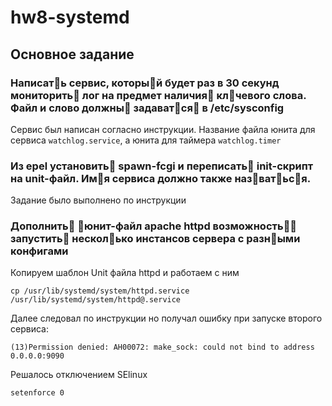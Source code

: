 # hw8-systemd

## Основное задание

### Написат􏰂ь сервис, которы􏰀й будет раз в 30 секунд мониторить􏰂 лог на предмет наличия􏰁 кл􏰃чевого слова. Файл и слово должны􏰀 задават􏰂ся􏰁 в /etc/sysconfig

Сервис был написан согласно инструкции. Название файла юнита для сервиса `watchlog.service`, а юнита для таймера `watchlog.timer`

###  Из epel установить􏰂 spawn-fcgi и переписать􏰂 init-скрипт на unit-файл. Им􏰁я сервиса должно также наз􏰀ват􏰂ьс􏰁я.

Задание было выполнено по инструкции

###  Дополнить􏰂 􏰃юнит-файл apache httpd возможность􏰂􏰃 запустить􏰂 нескол􏰂ько инстансов сервера с разн􏰀ыми конфигами

Копируем шаблон Unit файла httpd и работаем с ним

```
cp /usr/lib/systemd/system/httpd.service /usr/lib/systemd/system/httpd@.service
```

Далее следовал по инструкции но получал ошибку при запуске второго сервиса:

```
(13)Permission denied: AH00072: make_sock: could not bind to address 0.0.0.0:9090
```

Решалось отключением SElinux

```
setenforce 0
```